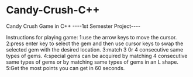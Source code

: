 # Candy-Crush-C++
Candy Crush Game in C++
----1st Semester Project----

Instructions for playing game:
1:use the arrow keys to move the cursor.
2:press enter key to select the gem and then use cursor keys to swap the selected gem with the desired location.
3:match 3 0r 4 consecutive same types of gems.
4:special gems can be acquired by matching 4 consecutive same types of gems or by matching same types of gems in an L shape.
5:Get the most points you can get in 60 seconds. 
